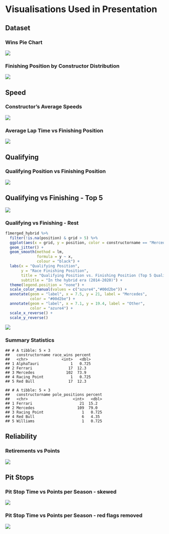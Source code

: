 Visualisations Used in Presentation
================

## Dataset

### Wins Pie Chart

![](PlotBank_files/figure-gfm/race-wins-by-constructor-1.png)<!-- -->

### Finishing Position by Constructor Distribution

![](PlotBank_files/figure-gfm/finishing-position-by-constructor-1.png)<!-- -->

## Speed

### Constructor’s Average Speeds

![](PlotBank_files/figure-gfm/constructor-average-speeds-1.png)<!-- -->

### Average Lap Time vs Finishing Position

![](PlotBank_files/figure-gfm/lap-time-vs-finishing-position-1.png)<!-- -->

## Qualifying

### Qualifying Position vs Finishing Position

![](PlotBank_files/figure-gfm/qualifying-vs-finishing-1.png)<!-- -->

## Qualifying vs Finishing - Top 5

![](PlotBank_files/figure-gfm/qualifying-vs-finishing-top-5-1.png)<!-- -->

### Qualifying vs Finishing - Rest

``` r
f1merged_hybrid %>%
  filter(!is.na(position) & grid > 5) %>%
  ggplot(aes(x = grid, y = position, color = constructorname == "Mercedes")) +
  geom_jitter() +
  geom_smooth(method = lm,
              formula = y ~ x,
              colour = "black") +
  labs(x = "Qualifying Position",
       y = "Race Finishing Position",
       title = "Qualifying Position vs. Finishing Position (Top 5 Qualifiers)",
       subtitle = "In the hybrid era (2014-2020)") +
  theme(legend.position = "none") +
  scale_color_manual(values = c("azure4","#00d2be")) +
  annotate(geom = "label", x = 7.5, y = 21, label = "Mercedes", 
           color = "#00d2be") +
  annotate(geom = "label", x = 7.1, y = 19.4, label = "Other", 
           color = "azure4") +
  scale_x_reverse() +
  scale_y_reverse()
```

![](PlotBank_files/figure-gfm/qualifying-vs-finishing-rest-1.png)<!-- -->

### Summary Statistics

    ## # A tibble: 5 × 3
    ##   constructorname race_wins percent
    ##   <chr>               <int>   <dbl>
    ## 1 AlphaTauri              1   0.725
    ## 2 Ferrari                17  12.3  
    ## 3 Mercedes              102  73.9  
    ## 4 Racing Point            1   0.725
    ## 5 Red Bull               17  12.3

    ## # A tibble: 5 × 3
    ##   constructorname pole_positions percent
    ##   <chr>                    <int>   <dbl>
    ## 1 Ferrari                     21  15.2  
    ## 2 Mercedes                   109  79.0  
    ## 3 Racing Point                 1   0.725
    ## 4 Red Bull                     6   4.35 
    ## 5 Williams                     1   0.725

## Reliability

### Retirements vs Points

![](PlotBank_files/figure-gfm/retirements-vs-points-1.png)<!-- -->

## Pit Stops

### Pit Stop Time vs Points per Season - skewed

![](PlotBank_files/figure-gfm/pit-stop-time-vs-points-per-season-skewed-1.png)<!-- -->

### Pit Stop Time vs Points per Season - red flags removed

![](PlotBank_files/figure-gfm/pit-stop-time-vs-points-per-season-red-flags-removed-1.png)<!-- -->

